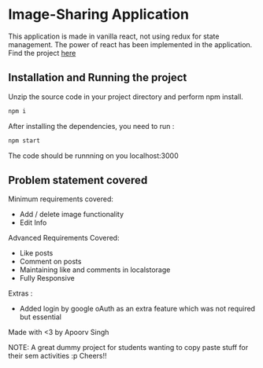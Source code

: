 # Image-Sharing Application

This application is made in vanilla react, not using redux for state management. The power of react has been implemented in the application. Find the project [here](https://image-sharing-observe-ai.herokuapp.com)

## Installation and Running the project

Unzip the source code in your project directory and perform npm install.

```bash
npm i
```

After installing the dependencies, you need to run :

```bash
npm start
```

The code should be runnning on you localhost:3000

## Problem statement covered

Minimum requirements covered:

- Add / delete image functionality
- Edit Info

Advanced Requirements Covered:

- Like posts
- Comment on posts
- Maintaining like and comments in localstorage
- Fully Responsive

Extras :

- Added login by google oAuth as an extra feature which was not required but essential

Made with <3 by Apoorv Singh

NOTE: A great dummy project for students wanting to copy paste stuff for their sem activities :p Cheers!!
